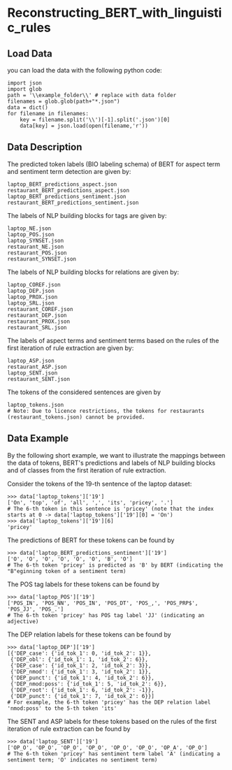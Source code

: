 # Reconstructing_BERT_with_linguistic_rules


## Load Data
you can load the data with the following python code:
```
import json
import glob
path = '\\example_folder\\' # replace with data folder
filenames = glob.glob(path+"*.json")
data = dict()
for filename in filenames:
    key = filename.split('\\')[-1].split('.json')[0]
    data[key] = json.load(open(filename,'r'))
```

## Data Description
The predicted token labels (BIO labeling schema) of BERT for aspect term and sentiment term detection are given by:
```
laptop_BERT_predictions_aspect.json
restaurant_BERT_predictions_aspect.json
laptop_BERT_predictions_sentiment.json
restaurant_BERT_predictions_sentiment.json
```

The labels of NLP building blocks for tags are given by:
```
laptop_NE.json
laptop_POS.json
laptop_SYNSET.json
restaurant_NE.json
restaurant_POS.json
restaurant_SYNSET.json
```

The labels of NLP building blocks for relations are given by:
```
laptop_COREF.json
laptop_DEP.json
laptop_PROX.json
laptop_SRL.json
restaurant_COREF.json
restaurant_DEP.json
restaurant_PROX.json
restaurant_SRL.json
```

The labels of aspect terms and sentiment terms based on the rules of the first iteration of rule extraction are given by:
```
laptop_ASP.json
restaurant_ASP.json
laptop_SENT.json
restaurant_SENT.json
```

The tokens of the considered sentences are given by
```
laptop_tokens.json
# Note: Due to licence restrictions, the tokens for restaurants (restaurant_tokens.json) cannot be provided.
```

## Data Example
By the following short example, we want to illustrate the mappings between the data of tokens, BERT's predictions and labels of NLP building blocks and of classes from the first iteration of rule extraction.

Consider the tokens of the 19-th sentence of the laptop dataset:
```
>>> data['laptop_tokens']['19']
['On', 'top', 'of', 'all', ',', 'its', 'pricey', '.']
# The 6-th token in this sentence is 'pricey' (note that the index starts at 0 -> data['laptop_tokens']['19'][0] = 'On')
>>> data['laptop_tokens']['19'][6]
'pricey'
```

The predictions of BERT for these tokens can be found by
```
>>> data['laptop_BERT_predictions_sentiment']['19']
['O', 'O', 'O', 'O', 'O', 'O', 'B', 'O']
# The 6-th token 'pricey' is predicted as 'B' by BERT (indicating the "B"eginning token of a sentiment term)
```

The POS tag labels for these tokens can be found by
```
>>> data['laptop_POS']['19']
['POS_IN', 'POS_NN', 'POS_IN', 'POS_DT', 'POS_,', 'POS_PRP$', 'POS_JJ', 'POS_.']
# The 6-th token 'pricey' has POS tag label 'JJ' (indicating an adjective)
```

The DEP relation labels for these tokens can be found by
```
>>> data['laptop_DEP']['19']
[{'DEP_case': {'id_tok_1': 0, 'id_tok_2': 1}},
 {'DEP_obl': {'id_tok_1': 1, 'id_tok_2': 6}},
 {'DEP_case': {'id_tok_1': 2, 'id_tok_2': 3}},
 {'DEP_nmod': {'id_tok_1': 3, 'id_tok_2': 1}},
 {'DEP_punct': {'id_tok_1': 4, 'id_tok_2': 6}},
 {'DEP_nmod:poss': {'id_tok_1': 5, 'id_tok_2': 6}},
 {'DEP_root': {'id_tok_1': 6, 'id_tok_2': -1}},
 {'DEP_punct': {'id_tok_1': 7, 'id_tok_2': 6}}]
# For example, the 6-th token 'pricey' has the DEP relation label 'nmod:poss' to the 5-th token 'its'
```

The SENT and ASP labels for these tokens based on the rules of the first iteration of rule extraction can be found by
```
>>> data['laptop_SENT']['19']
['OP_O', 'OP_O', 'OP_O', 'OP_O', 'OP_O', 'OP_O', 'OP_A', 'OP_O']
# The 6-th token 'pricey' has sentiment term label 'A' (indicating a sentiment term; 'O' indicates no sentiment term)
```


